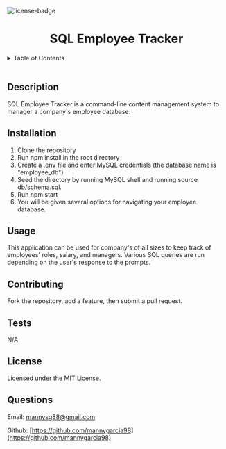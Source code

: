   <div id="top"></div>

![license-badge]

  <h1 align="center">SQL Employee Tracker</h1>
  
  <!-- TABLE OF CONTENTS -->
  <details>
    <summary>Table of Contents</summary>
    <ul>
      <li><a href="#description">Description</a></li>
      <li><a href="#installation">Installation</a></li>
      <li><a href="#usage">Usage</a></li>
      <li><a href="#contributing">Contributing</a></li>
      <li><a href="#tests">Tests</a></li>
      <li><a href="#license">License</a></li>
      <li><a href="#questions">Questions</a></li>
    </ul>
  </details>

  </br>
  
  ## Description
  SQL Employee Tracker is a command-line content management system to manager a company's employee database.
  
  ## Installation
1. Clone the repository
2. Run npm install in the root directory
3. Create a .env file and enter MySQL credentials (the database name is "employee_db")
4. Seed the directory by running MySQL shell and running source db/schema.sql.
5. Run npm start
6. You will be given several options for navigating your employee database. 
## Usage

This application can be used for company's of all sizes to keep track of employees' roles, salary, and managers. Various SQL queries are run depending on the user's response to the prompts.

## Contributing

Fork the repository, add a feature, then submit a pull request.

## Tests

N/A

## License

Licensed under the MIT License.

## Questions

Email: [mannysg88@gmail.com](mailto:mannysg88@gmail.com)

Github: [https://github.com/mannygarcia98](https://github.com/mannygarcia98)

  <!-- MARKDOWN LINKS & IMAGES -->

[license-badge]: https://img.shields.io/badge/LICENSE-MIT-brightgreen?style=plastic

